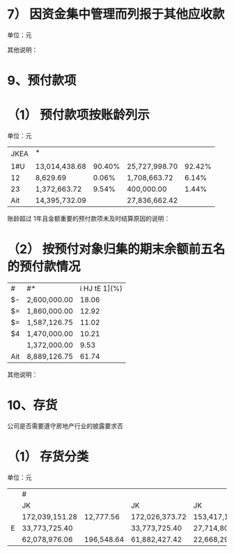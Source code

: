 # 7） 因资金集中管理而列报于其他应收款

单位：元

其他说明：

# 9、预付款项

# （1） 预付款项按账龄列示

单位：元  

<table><tr><td rowspan="2">JKEA</td><td colspan="2">*</td><td colspan="2"></td></tr><tr><td></td><td></td><td></td><td></td></tr><tr><td>1#U</td><td>13,014,438.68</td><td>90.40%</td><td>25,727,998.70</td><td>92.42%</td></tr><tr><td>12</td><td>8,629.69</td><td>0.06%</td><td>1,708,663.72</td><td>6.14%</td></tr><tr><td>23</td><td>1,372,663.72</td><td>9.54%</td><td>400,000.00</td><td>1.44%</td></tr><tr><td>Ait</td><td>14,395,732.09</td><td></td><td>27,836,662.42</td><td></td></tr></table>

账龄超过 1年且金额重要的预付款项未及时结算原因的说明：

# （2） 按预付对象归集的期末余额前五名的预付款情况

<table><tr><td>#</td><td>#*</td><td>i HJ tE 1](%)</td></tr><tr><td>$-</td><td>2,600,000.00</td><td>18.06</td></tr><tr><td>$=</td><td>1,860,000.00</td><td>12.92</td></tr><tr><td>$=</td><td>1,587,126.75</td><td>11.02</td></tr><tr><td>$4 </td><td>1,470,000.00</td><td>10.21</td></tr><tr><td></td><td>1,372,000.00</td><td>9.53</td></tr><tr><td>Ait</td><td>8,889,126.75</td><td>61.74</td></tr></table>

其他说明：

# 10、存货

公司是否需要遵守房地产行业的披露要求否

# （1） 存货分类

单位：元  

<table><tr><td rowspan="2"></td><td colspan="3">#</td><td colspan="3"></td></tr><tr><td>JK </td><td></td><td>JK </td><td>JK </td><td></td><td>RK </td></tr><tr><td></td><td>172,039,151.28</td><td>12,777.56</td><td>172,026,373.72</td><td>153,417,106.01</td><td>12,777.56</td><td>153,404,328.45</td></tr><tr><td>E</td><td>33,773,725.40</td><td></td><td>33,773,725.40</td><td>27,714,804.19</td><td></td><td>27,714,804.19</td></tr><tr><td></td><td>62,078,976.06</td><td>196,548.64</td><td>61,882,427.42</td><td>22,668,291.24</td><td>204,126.28</td><td>22,464,164.96</td></tr></table>